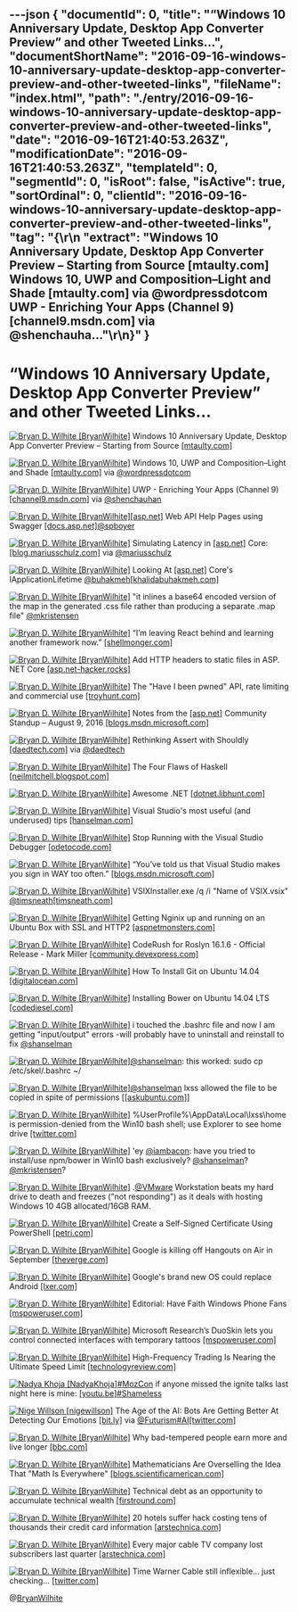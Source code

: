 ---json
{
  "documentId": 0,
  "title": "“Windows 10 Anniversary Update, Desktop App Converter Preview” and other Tweeted Links…",
  "documentShortName": "2016-09-16-windows-10-anniversary-update-desktop-app-converter-preview-and-other-tweeted-links",
  "fileName": "index.html",
  "path": "./entry/2016-09-16-windows-10-anniversary-update-desktop-app-converter-preview-and-other-tweeted-links",
  "date": "2016-09-16T21:40:53.263Z",
  "modificationDate": "2016-09-16T21:40:53.263Z",
  "templateId": 0,
  "segmentId": 0,
  "isRoot": false,
  "isActive": true,
  "sortOrdinal": 0,
  "clientId": "2016-09-16-windows-10-anniversary-update-desktop-app-converter-preview-and-other-tweeted-links",
  "tag": "{\r\n  \"extract\": \"Windows 10 Anniversary Update, Desktop App Converter Preview – Starting from Source [mtaulty.com] Windows 10, UWP and Composition–Light and Shade [mtaulty.com] via @wordpressdotcom UWP - Enriching Your Apps (Channel 9) [channel9.msdn.com] via @shenchauha...\"\r\n}"
}
---

# “Windows 10 Anniversary Update, Desktop App Converter Preview” and other Tweeted Links…

[<img alt="Bryan D. Wilhite [BryanWilhite]" src="https://songhay.blob.core.windows.net/shared-social-twitter/BryanWilhite.jpeg">](http://songhayblog.azurewebsites.net/ "Bryan D. Wilhite [BryanWilhite]") Windows 10 Anniversary Update, Desktop App Converter Preview – Starting from Source [[mtaulty.com]](https://mtaulty.com/2016/08/12/windows-10-anniversary-update-desktop-app-converter-preview-starting-from-source/)

[<img alt="Bryan D. Wilhite [BryanWilhite]" src="https://songhay.blob.core.windows.net/shared-social-twitter/BryanWilhite.jpeg">](http://songhayblog.azurewebsites.net/ "Bryan D. Wilhite [BryanWilhite]") Windows 10, UWP and Composition–Light and Shade [[mtaulty.com]](https://mtaulty.com/2016/08/10/windows-10-uwp-and-composition-light-and-shade/) via [@wordpressdotcom](http://twitter.com/wordpressdotcom)

[<img alt="Bryan D. Wilhite [BryanWilhite]" src="https://songhay.blob.core.windows.net/shared-social-twitter/BryanWilhite.jpeg">](http://songhayblog.azurewebsites.net/ "Bryan D. Wilhite [BryanWilhite]") UWP - Enriching Your Apps (Channel 9) [[channel9.msdn.com]](https://channel9.msdn.com/Events/Build/Build-Tour-2016-Toronto/UWP-Enriching-Your-App) via [@shenchauhan](http://twitter.com/shenchauhan)

[<img alt="Bryan D. Wilhite [BryanWilhite]" src="https://songhay.blob.core.windows.net/shared-social-twitter/BryanWilhite.jpeg">](http://songhayblog.azurewebsites.net/ "Bryan D. Wilhite [BryanWilhite]")[[asp.net]](http://ASP.NET) Web API Help Pages using Swagger [[docs.asp.net]](https://docs.asp.net/en/latest/tutorials/web-api-help-pages-using-swagger.html#asp-net-web-api-help-pages-using-swagger)[@spboyer](http://twitter.com/spboyer)

[<img alt="Bryan D. Wilhite [BryanWilhite]" src="https://songhay.blob.core.windows.net/shared-social-twitter/BryanWilhite.jpeg">](http://songhayblog.azurewebsites.net/ "Bryan D. Wilhite [BryanWilhite]") Simulating Latency in [[asp.net]](http://ASP.NET) Core: [[blog.mariusschulz.com]](https://blog.mariusschulz.com/2016/08/06/simulating-latency-in-asp-net-core) via [@mariusschulz](http://twitter.com/mariusschulz)

[<img alt="Bryan D. Wilhite [BryanWilhite]" src="https://songhay.blob.core.windows.net/shared-social-twitter/BryanWilhite.jpeg">](http://songhayblog.azurewebsites.net/ "Bryan D. Wilhite [BryanWilhite]") Looking At [[asp.net]](http://ASP.NET) Core's IApplicationLifetime [@buhakmeh](http://twitter.com/buhakmeh)[[khalidabuhakmeh.com]](http://www.khalidabuhakmeh.com/looking-at-asp-net-cores-iapplicationlifetime)

[<img alt="Bryan D. Wilhite [BryanWilhite]" src="https://songhay.blob.core.windows.net/shared-social-twitter/BryanWilhite.jpeg">](http://songhayblog.azurewebsites.net/ "Bryan D. Wilhite [BryanWilhite]") "it inlines a base64 encoded version of the map in the generated .css file rather than producing a separate .map file" [@mkristensen](http://twitter.com/mkristensen)

[<img alt="Bryan D. Wilhite [BryanWilhite]" src="https://songhay.blob.core.windows.net/shared-social-twitter/BryanWilhite.jpeg">](http://songhayblog.azurewebsites.net/ "Bryan D. Wilhite [BryanWilhite]") “I’m leaving React behind and learning another framework now.” [[shellmonger.com]](https://shellmonger.com/2016/08/14/why-im-leaving-react-behind/)

[<img alt="Bryan D. Wilhite [BryanWilhite]" src="https://songhay.blob.core.windows.net/shared-social-twitter/BryanWilhite.jpeg">](http://songhayblog.azurewebsites.net/ "Bryan D. Wilhite [BryanWilhite]") Add HTTP headers to static files in ASP.​NET Core [[asp.net-hacker.rocks]](http://asp.net-hacker.rocks/2016/08/04/add-http-header-to-static-files-in-aspnetcore.html)

[<img alt="Bryan D. Wilhite [BryanWilhite]" src="https://songhay.blob.core.windows.net/shared-social-twitter/BryanWilhite.jpeg">](http://songhayblog.azurewebsites.net/ "Bryan D. Wilhite [BryanWilhite]") The "Have I been pwned" API, rate limiting and commercial use [[troyhunt.com]](https://www.troyhunt.com/the-have-i-been-pwned-api-rate-limiting-and-commercial-use/)

[<img alt="Bryan D. Wilhite [BryanWilhite]" src="https://songhay.blob.core.windows.net/shared-social-twitter/BryanWilhite.jpeg">](http://songhayblog.azurewebsites.net/ "Bryan D. Wilhite [BryanWilhite]") Notes from the [[asp.net]](http://ASP.NET) Community Standup – August 9, 2016 [[blogs.msdn.microsoft.com]](https://blogs.msdn.microsoft.com/webdev/2016/08/10/notes-from-the-asp-net-community-standup-august-9-2016/)

[<img alt="Bryan D. Wilhite [BryanWilhite]" src="https://songhay.blob.core.windows.net/shared-social-twitter/BryanWilhite.jpeg">](http://songhayblog.azurewebsites.net/ "Bryan D. Wilhite [BryanWilhite]") Rethinking Assert with Shouldly [[daedtech.com]](http://www.daedtech.com/rethinking-assert-with-shouldly/) via [@daedtech](http://twitter.com/daedtech)

[<img alt="Bryan D. Wilhite [BryanWilhite]" src="https://songhay.blob.core.windows.net/shared-social-twitter/BryanWilhite.jpeg">](http://songhayblog.azurewebsites.net/ "Bryan D. Wilhite [BryanWilhite]") The Four Flaws of Haskell [[neilmitchell.blogspot.com]](http://neilmitchell.blogspot.com/2016/08/the-four-flaws-of-haskell.html)

[<img alt="Bryan D. Wilhite [BryanWilhite]" src="https://songhay.blob.core.windows.net/shared-social-twitter/BryanWilhite.jpeg">](http://songhayblog.azurewebsites.net/ "Bryan D. Wilhite [BryanWilhite]") Awesome .NET [[dotnet.libhunt.com]](https://dotnet.libhunt.com/)

[<img alt="Bryan D. Wilhite [BryanWilhite]" src="https://songhay.blob.core.windows.net/shared-social-twitter/BryanWilhite.jpeg">](http://songhayblog.azurewebsites.net/ "Bryan D. Wilhite [BryanWilhite]") Visual Studio's most useful (and underused) tips [[hanselman.com]](http://www.hanselman.com/blog/VisualStudiosMostUsefulAndUnderusedTips.aspx)

[<img alt="Bryan D. Wilhite [BryanWilhite]" src="https://songhay.blob.core.windows.net/shared-social-twitter/BryanWilhite.jpeg">](http://songhayblog.azurewebsites.net/ "Bryan D. Wilhite [BryanWilhite]") Stop Running with the Visual Studio Debugger [[odetocode.com]](http://odetocode.com/blogs/scott/archive/2016/08/16/stop-running-with-the-visual-studio-debugger.aspx)

[<img alt="Bryan D. Wilhite [BryanWilhite]" src="https://songhay.blob.core.windows.net/shared-social-twitter/BryanWilhite.jpeg">](http://songhayblog.azurewebsites.net/ "Bryan D. Wilhite [BryanWilhite]") “You’ve told us that Visual Studio makes you sign in WAY too often.” [[blogs.msdn.microsoft.com]](https://blogs.msdn.microsoft.com/visualstudio/2016/08/15/fewer-visual-studio-sign-in-prompts/)

[<img alt="Bryan D. Wilhite [BryanWilhite]" src="https://songhay.blob.core.windows.net/shared-social-twitter/BryanWilhite.jpeg">](http://songhayblog.azurewebsites.net/ "Bryan D. Wilhite [BryanWilhite]") VSIXInstaller.exe /q /i "Name of VSIX.vsix" [@timsneath](http://twitter.com/timsneath)[[timsneath.com]](http://timsneath.com/visual-studio-2015-installation-options/)

[<img alt="Bryan D. Wilhite [BryanWilhite]" src="https://songhay.blob.core.windows.net/shared-social-twitter/BryanWilhite.jpeg">](http://songhayblog.azurewebsites.net/ "Bryan D. Wilhite [BryanWilhite]") Getting Nginix up and running on an Ubuntu Box with SSL and HTTP2 [[aspnetmonsters.com]](http://aspnetmonsters.com/2016/08/2016-08-07-nginx2/#)

[<img alt="Bryan D. Wilhite [BryanWilhite]" src="https://songhay.blob.core.windows.net/shared-social-twitter/BryanWilhite.jpeg">](http://songhayblog.azurewebsites.net/ "Bryan D. Wilhite [BryanWilhite]") CodeRush for Roslyn 16.1.6 - Official Release - Mark Miller [[community.devexpress.com]](https://community.devexpress.com/blogs/markmiller/archive/2016/08/10/coderush-for-roslyn-16-1-final-release-is-here.aspx)

[<img alt="Bryan D. Wilhite [BryanWilhite]" src="https://songhay.blob.core.windows.net/shared-social-twitter/BryanWilhite.jpeg">](http://songhayblog.azurewebsites.net/ "Bryan D. Wilhite [BryanWilhite]") How To Install Git on Ubuntu 14.04 [[digitalocean.com]](https://www.digitalocean.com/community/tutorials/how-to-install-git-on-ubuntu-14-04#how-to-set-up-git)

[<img alt="Bryan D. Wilhite [BryanWilhite]" src="https://songhay.blob.core.windows.net/shared-social-twitter/BryanWilhite.jpeg">](http://songhayblog.azurewebsites.net/ "Bryan D. Wilhite [BryanWilhite]") Installing Bower on Ubuntu 14.04 LTS [[codediesel.com]](http://www.codediesel.com/javascript/installing-bower-on-ubuntu-14-04-lts/)

[<img alt="Bryan D. Wilhite [BryanWilhite]" src="https://songhay.blob.core.windows.net/shared-social-twitter/BryanWilhite.jpeg">](http://songhayblog.azurewebsites.net/ "Bryan D. Wilhite [BryanWilhite]") i touched the .bashrc file and now I am getting "input/output" errors -will probably have to uninstall and reinstall to fix [@shanselman](http://twitter.com/shanselman)

[<img alt="Bryan D. Wilhite [BryanWilhite]" src="https://songhay.blob.core.windows.net/shared-social-twitter/BryanWilhite.jpeg">](http://songhayblog.azurewebsites.net/ "Bryan D. Wilhite [BryanWilhite]")[@shanselman](http://twitter.com/shanselman): this worked: sudo cp /etc/skel/.bashrc ~/

[<img alt="Bryan D. Wilhite [BryanWilhite]" src="https://songhay.blob.core.windows.net/shared-social-twitter/BryanWilhite.jpeg">](http://songhayblog.azurewebsites.net/ "Bryan D. Wilhite [BryanWilhite]")[@shanselman](http://twitter.com/shanselman) lxss allowed the file to be copied in spite of permissions [[[askubuntu.com]](http://askubuntu.com/questions/404424/how-do-i-restore-bashrc-to-its-default)]

[<img alt="Bryan D. Wilhite [BryanWilhite]" src="https://songhay.blob.core.windows.net/shared-social-twitter/BryanWilhite.jpeg">](http://songhayblog.azurewebsites.net/ "Bryan D. Wilhite [BryanWilhite]") %UserProfile%\AppData\Local\lxss\home is permission-denied from the Win10 bash shell; use Explorer to see home drive [[twitter.com]](http://twitter.com/BryanWilhite/status/763587424228212737/photo/1)

[<img alt="Bryan D. Wilhite [BryanWilhite]" src="https://songhay.blob.core.windows.net/shared-social-twitter/BryanWilhite.jpeg">](http://songhayblog.azurewebsites.net/ "Bryan D. Wilhite [BryanWilhite]") 'ey [@iambacon](http://twitter.com/iambacon): have you tried to install/use npm/bower in Win10 bash exclusively? [@shanselman](http://twitter.com/shanselman)? [@mkristensen](http://twitter.com/mkristensen)?

[<img alt="Bryan D. Wilhite [BryanWilhite]" src="https://songhay.blob.core.windows.net/shared-social-twitter/BryanWilhite.jpeg">](http://songhayblog.azurewebsites.net/ "Bryan D. Wilhite [BryanWilhite]") .[@VMware](http://twitter.com/VMware) Workstation beats my hard drive to death and freezes ("not responding") as it deals with hosting Windows 10 4GB allocated/16GB RAM.

[<img alt="Bryan D. Wilhite [BryanWilhite]" src="https://songhay.blob.core.windows.net/shared-social-twitter/BryanWilhite.jpeg">](http://songhayblog.azurewebsites.net/ "Bryan D. Wilhite [BryanWilhite]") Create a Self-Signed Certificate Using PowerShell [[petri.com]](https://www.petri.com/create-self-signed-certificate-using-powershell)

[<img alt="Bryan D. Wilhite [BryanWilhite]" src="https://songhay.blob.core.windows.net/shared-social-twitter/BryanWilhite.jpeg">](http://songhayblog.azurewebsites.net/ "Bryan D. Wilhite [BryanWilhite]") Google is killing off Hangouts on Air in September [[theverge.com]](http://www.theverge.com/2016/8/15/12490666/google-hangouts-on-air-september-youtube-live)

[<img alt="Bryan D. Wilhite [BryanWilhite]" src="https://songhay.blob.core.windows.net/shared-social-twitter/BryanWilhite.jpeg">](http://songhayblog.azurewebsites.net/ "Bryan D. Wilhite [BryanWilhite]") Google's brand new OS could replace Android [[lxer.com]](http://lxer.com/module/newswire/ext_link.php?rid=232808)

[<img alt="Bryan D. Wilhite [BryanWilhite]" src="https://songhay.blob.core.windows.net/shared-social-twitter/BryanWilhite.jpeg">](http://songhayblog.azurewebsites.net/ "Bryan D. Wilhite [BryanWilhite]") Editorial: Have Faith Windows Phone Fans [[mspoweruser.com]](http://mspoweruser.com/editorial-keep-the-faith-windows-phone-fans/)

[<img alt="Bryan D. Wilhite [BryanWilhite]" src="https://songhay.blob.core.windows.net/shared-social-twitter/BryanWilhite.jpeg">](http://songhayblog.azurewebsites.net/ "Bryan D. Wilhite [BryanWilhite]") Microsoft Research’s DuoSkin lets you control connected interfaces with temporary tattoos [[mspoweruser.com]](http://mspoweruser.com/microsoft-researchs-duoskin-lets-control-connected-interfaces-temporary-tattoos/)

[<img alt="Bryan D. Wilhite [BryanWilhite]" src="https://songhay.blob.core.windows.net/shared-social-twitter/BryanWilhite.jpeg">](http://songhayblog.azurewebsites.net/ "Bryan D. Wilhite [BryanWilhite]") High-Frequency Trading Is Nearing the Ultimate Speed Limit [[technologyreview.com]](https://www.technologyreview.com/s/602135/high-frequency-trading-is-nearing-the-ultimate-speed-limit/)

[<img alt="Nadya Khoja [NadyaKhoja]" src="https://songhay.blob.core.windows.net/shared-social-twitter/NadyaKhoja.jpg">](http://www.venngage.com/ "Nadya Khoja [NadyaKhoja]")[#MozCon](http://twitter.com/search?q=%23MozCon) if anyone missed the ignite talks last night here is mine: [[youtu.be]](https://youtu.be/t6YmLansDnI)[#Shameless](http://twitter.com/search?q=%23Shameless)

[<img alt="Nige Willson [nigewillson]" src="https://songhay.blob.core.windows.net/shared-social-twitter/nigewillson.jpg">](http://uk.linkedin.com/in/nigelwillson "Nige Willson [nigewillson]") The Age of the AI: Bots Are Getting Better At Detecting Our Emotions [[bit.ly]](http://bit.ly/2cMoJaL) via [@Futurism](http://twitter.com/Futurism)[#AI](http://twitter.com/search?q=%23AI)[[twitter.com]](https://twitter.com/nigewillson/status/776693367468163076/photo/1)

[<img alt="Bryan D. Wilhite [BryanWilhite]" src="https://songhay.blob.core.windows.net/shared-social-twitter/BryanWilhite.jpeg">](http://songhayblog.azurewebsites.net/ "Bryan D. Wilhite [BryanWilhite]") Why bad-tempered people earn more and live longer [[bbc.com]](http://www.bbc.com/future/story/20160809-why-it-pays-to-be-grumpy-and-bad-tempered)

[<img alt="Bryan D. Wilhite [BryanWilhite]" src="https://songhay.blob.core.windows.net/shared-social-twitter/BryanWilhite.jpeg">](http://songhayblog.azurewebsites.net/ "Bryan D. Wilhite [BryanWilhite]") Mathematicians Are Overselling the Idea That "Math Is Everywhere" [[blogs.scientificamerican.com]](http://blogs.scientificamerican.com/guest-blog/mathematicians-are-overselling-the-idea-that-math-is-everywhere/?WT.mc_id=SA_FB_MATH_BLOG)

[<img alt="Bryan D. Wilhite [BryanWilhite]" src="https://songhay.blob.core.windows.net/shared-social-twitter/BryanWilhite.jpeg">](http://songhayblog.azurewebsites.net/ "Bryan D. Wilhite [BryanWilhite]") Technical debt as an opportunity to accumulate technical wealth [[firstround.com]](http://firstround.com/review/forget-technical-debt-heres-how-to-build-technical-wealth/)

[<img alt="Bryan D. Wilhite [BryanWilhite]" src="https://songhay.blob.core.windows.net/shared-social-twitter/BryanWilhite.jpeg">](http://songhayblog.azurewebsites.net/ "Bryan D. Wilhite [BryanWilhite]") 20 hotels suffer hack costing tens of thousands their credit card information [[arstechnica.com]](http://arstechnica.com/security/2016/08/20-hotels-suffer-hack-costing-tens-of-thousands-their-credit-card-information/)

[<img alt="Bryan D. Wilhite [BryanWilhite]" src="https://songhay.blob.core.windows.net/shared-social-twitter/BryanWilhite.jpeg">](http://songhayblog.azurewebsites.net/ "Bryan D. Wilhite [BryanWilhite]") Every major cable TV company lost subscribers last quarter [[arstechnica.com]](http://arstechnica.com/information-technology/2016/08/every-major-cable-tv-company-lost-subscribers-last-quarter/)

[<img alt="Bryan D. Wilhite [BryanWilhite]" src="https://songhay.blob.core.windows.net/shared-social-twitter/BryanWilhite.jpeg">](http://songhayblog.azurewebsites.net/ "Bryan D. Wilhite [BryanWilhite]") Time Warner Cable still inflexible... just checking... [[twitter.com]](http://twitter.com/BryanWilhite/status/765426214546706432/photo/1)

@[BryanWilhite](https://twitter.com/BryanWilhite)
